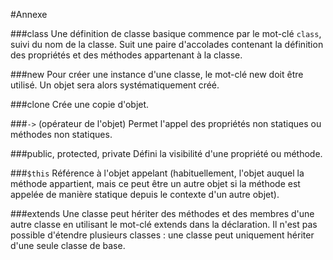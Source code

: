 #Annexe

###class
Une définition de classe basique commence par le mot-clé `class`, suivi du nom de la classe. 
Suit une paire d'accolades contenant la définition des propriétés et des méthodes appartenant à la classe.

###new
Pour créer une instance d'une classe, le mot-clé new doit être utilisé. 
Un objet sera alors systématiquement créé.

###clone
Crée une copie d'objet.

###`->` (opérateur de l'objet)
Permet l'appel des propriétés non statiques ou méthodes non statiques.

###public, protected, private
Défini la visibilité d'une propriété ou méthode.

###`$this`
Référence à l'objet appelant (habituellement, l'objet auquel la méthode appartient, mais ce peut être un autre objet si la méthode est appelée de manière statique depuis le contexte d'un autre objet).

###extends
Une classe peut hériter des méthodes et des membres d'une autre classe en utilisant le mot-clé extends dans la déclaration.
Il n'est pas possible d'étendre plusieurs classes : une classe peut uniquement hériter d'une seule classe de base.

